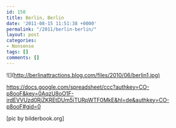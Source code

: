 ```yaml
---
id: 150
title: Berlin, Berlin
date: '2011-08-15 11:51:38 +0000'
permalink: "/2011/berlin-berlin/"
layout: post
categories:
- Nonsense
tags: []
comments: []
---
```

![](<http://berlinattractions.blog.com/files/2010/06/berlin1.jpg)>

<https://docs.google.com/spreadsheet/ccc?authkey=CO-p8ooF&key=0AqzU8oO1F-irdEVVUzd0RjZKREtDUm5iTURpWTF0MkE&hl=de&authkey=CO-p8ooF#gid=0>

[pic by bilderbook.org]